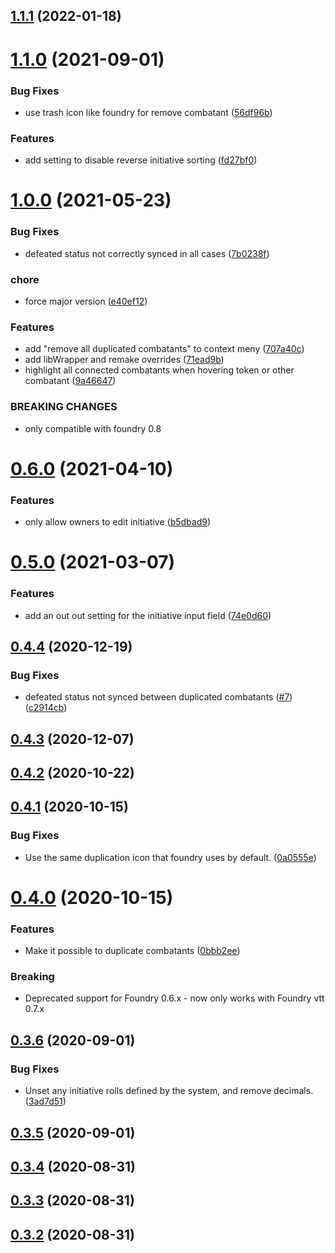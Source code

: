 ## [1.1.1](https://github.com/sun-dragon-cult/fvtt-module-reverseinitiativeorder/compare/v1.1.0...v1.1.1) (2022-01-18)




# [1.1.0](https://github.com/wakeand/fvtt-module-reverseinitiativeorder/compare/v1.0.0...v1.1.0) (2021-09-01)


### Bug Fixes

* use trash icon like foundry for remove combatant ([56df96b](https://github.com/wakeand/fvtt-module-reverseinitiativeorder/commit/56df96b))


### Features

* add setting to disable reverse initiative sorting ([fd27bf0](https://github.com/wakeand/fvtt-module-reverseinitiativeorder/commit/fd27bf0))




# [1.0.0](https://github.com/wakeand/fvtt-module-reverseinitiativeorder/compare/v0.6.0...v1.0.0) (2021-05-23)


### Bug Fixes

* defeated status not correctly synced in all cases ([7b0238f](https://github.com/wakeand/fvtt-module-reverseinitiativeorder/commit/7b0238f))


### chore

* force major version ([e40ef12](https://github.com/wakeand/fvtt-module-reverseinitiativeorder/commit/e40ef12))


### Features

* add "remove all duplicated combatants" to context meny ([707a40c](https://github.com/wakeand/fvtt-module-reverseinitiativeorder/commit/707a40c))
* add libWrapper and remake overrides ([71ead9b](https://github.com/wakeand/fvtt-module-reverseinitiativeorder/commit/71ead9b))
* highlight all connected combatants when hovering token or other combatant ([9a46647](https://github.com/wakeand/fvtt-module-reverseinitiativeorder/commit/9a46647))


### BREAKING CHANGES

* only compatible with foundry 0.8




# [0.6.0](https://github.com/wakeand/fvtt-module-reverseinitiativeorder/compare/v0.5.0...v0.6.0) (2021-04-10)


### Features

* only allow owners to edit initiative ([b5dbad9](https://github.com/wakeand/fvtt-module-reverseinitiativeorder/commit/b5dbad9))




# [0.5.0](https://github.com/wakeand/fvtt-module-reverseinitiativeorder/compare/v0.4.4...v0.5.0) (2021-03-07)


### Features

* add an out out setting for the initiative input field ([74e0d60](https://github.com/wakeand/fvtt-module-reverseinitiativeorder/commit/74e0d60))




## [0.4.4](https://github.com/wakeand/fvtt-module-reverseinitiativeorder/compare/v0.4.3...v0.4.4) (2020-12-19)


### Bug Fixes

* defeated status not synced between duplicated combatants ([#7](https://github.com/wakeand/fvtt-module-reverseinitiativeorder/issues/7)) ([c2914cb](https://github.com/wakeand/fvtt-module-reverseinitiativeorder/commit/c2914cb))




## [0.4.3](https://github.com/wakeand/fvtt-module-reverseinitiativeorder/compare/v0.4.2...v0.4.3) (2020-12-07)




## [0.4.2](https://github.com/wakeand/fvtt-module-reverseinitiativeorder/compare/v0.4.1...v0.4.2) (2020-10-22)




## [0.4.1](https://github.com/wakeand/fvtt-module-reverseinitiativeorder/compare/v0.4.0...v0.4.1) (2020-10-15)


### Bug Fixes

* Use the same duplication icon that foundry uses by default. ([0a0555e](https://github.com/wakeand/fvtt-module-reverseinitiativeorder/commit/0a0555e))




# [0.4.0](https://github.com/wakeand/fvtt-module-reverseinitiativeorder/compare/v0.3.6...v0.4.0) (2020-10-15)


### Features

* Make it possible to duplicate combatants ([0bbb2ee](https://github.com/wakeand/fvtt-module-reverseinitiativeorder/commit/0bbb2ee))

### Breaking

* Deprecated support for Foundry 0.6.x - now only works with Foundry vtt 0.7.x



## [0.3.6](https://github.com/wakeand/fvtt-module-reverseinitiativeorder/compare/v0.3.5...v0.3.6) (2020-09-01)


### Bug Fixes

* Unset any initiative rolls defined by the system, and remove decimals. ([3ad7d51](https://github.com/wakeand/fvtt-module-reverseinitiativeorder/commit/3ad7d51))




## [0.3.5](https://github.com/wakeand/fvtt-module-reverseinitiativeorder/compare/v0.3.4...v0.3.5) (2020-09-01)




## [0.3.4](https://github.com/wakeand/fvtt-module-reverseinitiativeorder/compare/v0.3.3...v0.3.4) (2020-08-31)




## [0.3.3](https://github.com/wakeand/fvtt-module-reverseinitiativeorder/compare/v0.3.2...v0.3.3) (2020-08-31)




## [0.3.2](https://github.com/wakeand/fvtt-module-reverseinitiativeorder/compare/0.3.1...v0.3.2) (2020-08-31)




